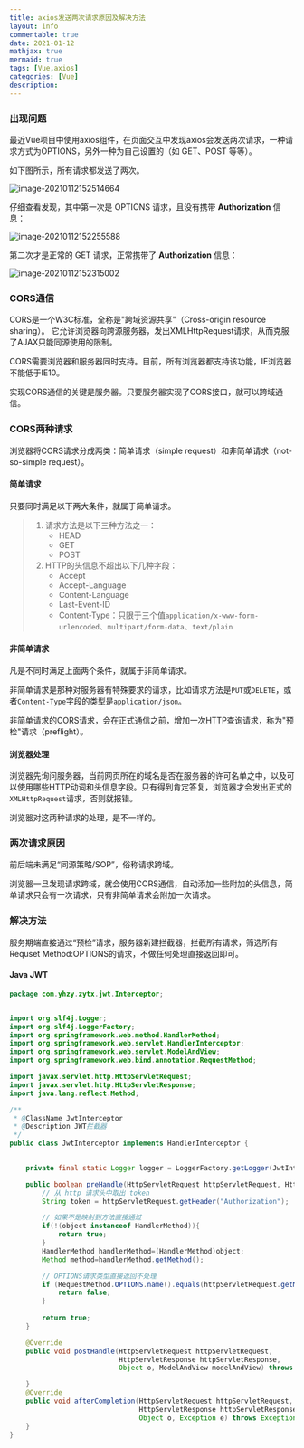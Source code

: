```yaml
---
title: axios发送两次请求原因及解决方法
layout: info
commentable: true
date: 2021-01-12
mathjax: true
mermaid: true
tags: [Vue,axios]
categories: [Vue]
description: 
---
```


### 出现问题

最近Vue项目中使用axios组件，在页面交互中发现axios会发送两次请求，一种请求方式为OPTIONS，另外一种为自己设置的（如 GET、POST 等等）。

<!--more-->

如下图所示，所有请求都发送了两次。

![image-20210112152514664](/images/2021/01/image-20210112152514664.png)

仔细查看发现，其中第一次是 OPTIONS 请求，且没有携带 **Authorization** 信息：

![image-20210112152255588](/images/2021/01/image-20210112152255588.png)

第二次才是正常的 GET 请求，正常携带了 **Authorization** 信息：

![image-20210112152315002](/images/2021/01/image-20210112152315002.png)

### CORS通信

CORS是一个W3C标准，全称是"跨域资源共享"（Cross-origin resource sharing）。 它允许浏览器向跨源服务器，发出XMLHttpRequest请求，从而克服了AJAX只能同源使用的限制。

CORS需要浏览器和服务器同时支持。目前，所有浏览器都支持该功能，IE浏览器不能低于IE10。

实现CORS通信的关键是服务器。只要服务器实现了CORS接口，就可以跨域通信。

### CORS两种请求

浏览器将CORS请求分成两类：简单请求（simple request）和非简单请求（not-so-simple request）。

#### 简单请求

只要同时满足以下两大条件，就属于简单请求。

> 1. 请求方法是以下三种方法之一：
>    - HEAD
>    - GET
>    - POST
> 2. HTTP的头信息不超出以下几种字段：
>    - Accept
>    - Accept-Language
>    - Content-Language
>    - Last-Event-ID
>    - Content-Type：只限于三个值`application/x-www-form-urlencoded`、`multipart/form-data`、`text/plain`

#### 非简单请求

凡是不同时满足上面两个条件，就属于非简单请求。

非简单请求是那种对服务器有特殊要求的请求，比如请求方法是`PUT`或`DELETE`，或者`Content-Type`字段的类型是`application/json`。

非简单请求的CORS请求，会在正式通信之前，增加一次HTTP查询请求，称为"预检"请求（preflight）。

#### 浏览器处理

浏览器先询问服务器，当前网页所在的域名是否在服务器的许可名单之中，以及可以使用哪些HTTP动词和头信息字段。只有得到肯定答复，浏览器才会发出正式的`XMLHttpRequest`请求，否则就报错。

浏览器对这两种请求的处理，是不一样的。

### 两次请求原因

前后端未满足“同源策略/SOP”，俗称请求跨域。

浏览器一旦发现请求跨域，就会使用CORS通信，自动添加一些附加的头信息，简单请求只会有一次请求，只有非简单请求会附加一次请求。 

### 解决方法

服务期端直接通过“预检”请求，服务器新建拦截器，拦截所有请求，筛选所有Requset Method:OPTIONS的请求，不做任何处理直接返回即可。

#### Java JWT

```java
package com.yhzy.zytx.jwt.Interceptor;


import org.slf4j.Logger;
import org.slf4j.LoggerFactory;
import org.springframework.web.method.HandlerMethod;
import org.springframework.web.servlet.HandlerInterceptor;
import org.springframework.web.servlet.ModelAndView;
import org.springframework.web.bind.annotation.RequestMethod;

import javax.servlet.http.HttpServletRequest;
import javax.servlet.http.HttpServletResponse;
import java.lang.reflect.Method;

/**
 * @ClassName JwtInterceptor
 * @Description JWT拦截器
 */
public class JwtInterceptor implements HandlerInterceptor {
    

    private final static Logger logger = LoggerFactory.getLogger(JwtInterceptor.class);

    public boolean preHandle(HttpServletRequest httpServletRequest, HttpServletResponse httpServletResponse, Object object) throws Exception {
        // 从 http 请求头中取出 token
        String token = httpServletRequest.getHeader("Authorization");

        // 如果不是映射到方法直接通过
        if(!(object instanceof HandlerMethod)){
            return true;
        }
        HandlerMethod handlerMethod=(HandlerMethod)object;
        Method method=handlerMethod.getMethod();

        // OPTIONS请求类型直接返回不处理
        if (RequestMethod.OPTIONS.name().equals(httpServletRequest.getMethod())){
            return false;
        }
        
        return true;
    }

    @Override
    public void postHandle(HttpServletRequest httpServletRequest,
                           HttpServletResponse httpServletResponse,
                           Object o, ModelAndView modelAndView) throws Exception {

    }
    @Override
    public void afterCompletion(HttpServletRequest httpServletRequest,
                                HttpServletResponse httpServletResponse,
                                Object o, Exception e) throws Exception {
    }
}
```




